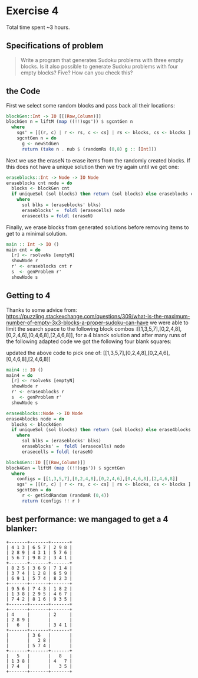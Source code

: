 # Exercise 4 #
Total time spent ~3 hours.

## Specifications of problem ##
>Write a program that generates Sudoku problems with three empty blocks. Is it also possible to generate Sudoku problems with four empty blocks? Five? How can you check this?

## the Code

First we select some random blocks and pass back all their locations:

````haskell
blockGen::Int -> IO [[(Row,Column)]]
blockGen n = liftM (map ((!!)sgs')) $ sgcntGen n
  where 
    sgs' = [[(r, c) | r <- rs, c <- cs] | rs <- blocks, cs <- blocks ]
    sgcntGen n = do
      g <- newStdGen
      return (take n . nub $ (randomRs (0,8) g :: [Int]))
````

Next we use the eraseN to erase items from the randomly created blocks.  If this does not have a unique solution then we try again until we get one:

````haskell
eraseblocks::Int -> Node -> IO Node
eraseblocks cnt node = do
  blocks <- blockGen cnt
  if uniqueSol (sol blocks) then return (sol blocks) else eraseblocks cnt node
    where
      sol blks = (eraseblocks' blks)
      eraseblocks' =  foldl (erasecells) node
      erasecells = foldl (eraseN)
````      

Finally, we erase blocks from generated solutions before removing items to get to a minimal solution.

````haskell
main :: Int -> IO ()
main cnt = do 
  [r] <- rsolveNs [emptyN]
  showNode r
  r' <- eraseblocks cnt r
  s  <- genProblem r'
  showNode s
````

## Getting to 4
Thanks to some advice from: https://puzzling.stackexchange.com/questions/309/what-is-the-maximum-number-of-empty-3x3-blocks-a-proper-sudoku-can-have
we were able to limit the search space to the following block combos :[[1,3,5,7],[0,2,4,8],[0,2,4,6],[0,4,6,8],[2,4,6,8]], for a 4 blanck solution and after many runs of the following adapted code we got the following four blank squares:

updated the above code to pick one of: [[1,3,5,7],[0,2,4,8],[0,2,4,6],[0,4,6,8],[2,4,6,8]]
````haskell
main4 :: IO ()
main4 = do 
  [r] <- rsolveNs [emptyN]
  showNode r
  r' <- erase4blocks r
  s  <- genProblem r'
  showNode s

erase4blocks::Node -> IO Node
erase4blocks node = do
  blocks <- block4Gen
  if uniqueSol (sol blocks) then return (sol blocks) else erase4blocks node
    where
      sol blks = (eraseblocks' blks)
      eraseblocks' =  foldl (erasecells) node
      erasecells = foldl (eraseN)

block4Gen::IO [[(Row,Column)]]
block4Gen = liftM (map ((!!)sgs')) $ sgcntGen
  where 
    configs = [[1,3,5,7],[0,2,4,8],[0,2,4,6],[0,4,6,8],[2,4,6,8]]
    sgs' = [[(r, c) | r <- rs, c <- cs] | rs <- blocks, cs <- blocks ]
    sgcntGen = do
      r <- getStdRandom (randomR (0,4))
      return (configs !! r )
````

## best performance: we mangaged to get a 4 blanker:

```     
+-------+-------+-------+
| 4 1 3 | 6 5 7 | 2 9 8 |
| 2 8 9 | 4 3 1 | 5 7 6 |
| 5 6 7 | 9 8 2 | 3 4 1 |
+-------+-------+-------+
| 8 2 5 | 3 6 9 | 7 1 4 |
| 3 7 4 | 1 2 8 | 6 5 9 |
| 6 9 1 | 5 7 4 | 8 2 3 |
+-------+-------+-------+
| 9 5 6 | 7 4 3 | 1 8 2 |
| 1 3 8 | 2 9 5 | 4 6 7 |
| 7 4 2 | 8 1 6 | 9 3 5 |
+-------+-------+-------+
+-------+-------+-------+
| 4     |       | 2     |
| 2 8 9 |       |       |
|   6   |       | 3 4 1 |
+-------+-------+-------+
|       | 3 6   |       |
|       |   2 8 |       |
|       | 5 7 4 |       |
+-------+-------+-------+
|   5   |       |   8   |
| 1 3 8 |       | 4   7 |
| 7 4   |       |   3 5 |
+-------+-------+-------+

```